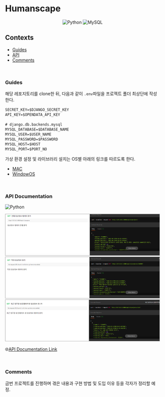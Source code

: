 # Humanscape

<div align="center">
  
  ![Python](https://img.shields.io/badge/Python-%20v3.8%20-blue.svg?&style=flat&logo=Python&logoColor=white&labelColor=abcdef&cacheSeconds=3600$logoWidth=60)
  ![MySQL](https://img.shields.io/badge/MySQL-%20v8.0%20-4479A1.svg?&style=flat&logo=MySQL&labelColor=ffffff&cacheSeconds=3600$logoWidth=80)
</div>

## Contexts
* [Guides](#guides)
* [API](#api)
* [Comments](#comments)

</br>

### Guides
해당 레포지토리를 clone한 뒤, 다음과 같이 `.env`파일을 프로젝트 폴더 최상단에 작성한다.

```shell
SECRET_KEY=$DJANGO_SECRET_KEY
API_KEY=$OPENDATA_API_KEY

# django.db.backends.mysql
MYSQL_DATABASE=$DATABASE_NAME
MYSQL_USER=$USER_NAME
MYSQL_PASSWORD=$PASSWORD
MYSQL_HOST=$HOST
MYSQL_PORT=$PORT_NO
```

가상 환경 설정 및 라이브러리 설치는 OS별 아래의 링크를 따르도록 한다.
* [MAC](./src/docs/mac.md)
* [WindowOS](./src/docs/windowos.md)

</br>

### API Documentation
![Python](https://img.shields.io/badge/Postman-%20orange.svg?&style=flat&logo=Postman&logoColor=red&labelColor=3950d&cacheSeconds=3600$logoWidth=60)

![img](./src/images/api_1.png "api 문서화 캡쳐본")
![img](./src/images/api_2.png "api 문서화 캡쳐본")
![img](./src/images/api_3.png "api 문서화 캡쳐본")

🌐[API Documentation Link](https://documenter.getpostman.com/view/12508509/Uyxhn7cA)

</br>

### Comments
<span color="lightgray">금번 프로젝트를 진행하며 겪은 내용과 구현 방법 및 도입 이유 등을 각자가 정리할 예정.</span>
